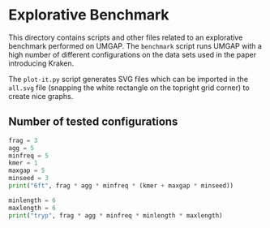 # Explorative Benchmark

This directory contains scripts and other files related to an
explorative benchmark performed on UMGAP. The `benchmark` script runs
UMGAP with a high number of different configurations on the data sets
used in the paper introducing Kraken.

The `plot-it.py` script generates SVG files which can be imported in
the `all.svg` file (snapping the white rectangle on the topright grid
corner) to create nice graphs.

## Number of tested configurations

```python
frag = 3
agg = 5
minfreq = 5
kmer = 1
maxgap = 5
minseed = 3
print("6ft", frag * agg * minfreq * (kmer + maxgap * minseed))

minlength = 6
maxlength = 6
print("tryp", frag * agg * minfreq * minlength * maxlength)
```
